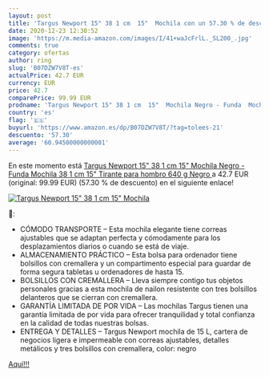 ```yaml
---
layout: post
title: 'Targus Newport 15" 38 1 cm  15"  Mochila con un 57.30 % de descuento'
date: 2020-12-23 12:30:52
image: 'https://m.media-amazon.com/images/I/41+waJcFrlL._SL200_.jpg'
comments: true
category: ofertas
author: ring
slug: 'B07DZW7V8T-es'
actualPrice: 42.7 EUR
currency: EUR
price: 42.7
comparePrice: 99.99 EUR
prodname: 'Targus Newport 15" 38 1 cm  15"  Mochila Negro - Funda  Mochila  38 1 cm  15"   Tirante para hombro  640 g  Negro '
country: 'es'
flag: '🇪🇸'
buyurl: 'https://www.amazon.es/dp/B07DZW7V8T/?tag=tolees-21'
descuento: '57.30'
average: '60.94500000000001'
---
```


En este momento está [Targus Newport 15" 38 1 cm  15"  Mochila Negro - Funda  Mochila  38 1 cm  15"   Tirante para hombro  640 g  Negro ](https://www.amazon.es/dp/B07DZW7V8T/?tag=tolees-21) a 42.7 EUR (original: 99.99 EUR) (57.30 %  de descuento) en el siguiente enlace!

[![Targus Newport 15" 38 1 cm  15"  Mochila](https://m.media-amazon.com/images/I/41+waJcFrlL._SL200_.jpg)](https://www.amazon.es/dp/B07DZW7V8T/?tag=tolees-21)

🔎:

- CÓMODO TRANSPORTE – Esta mochila elegante tiene correas ajustables que se adaptan perfecta y cómodamente para los desplazamientos diarios o cuando se está de viaje.
- ALMACENAMIENTO PRÁCTICO – Esta bolsa para ordenador tiene bolsillos con cremallera y un compartimento especial para guardar de forma segura tabletas u ordenadores de hasta 15.
- BOLSILLOS CON CREMALLERA – Lleva siempre contigo tus objetos personales gracias a esta mochila de nailon resistente con tres bolsillos delanteros que se cierran con cremallera.
- GARANTÍA LIMITADA DE POR VIDA – Las mochilas Targus tienen una garantía limitada de por vida para ofrecer tranquilidad y total confianza en la calidad de todas nuestras bolsas.
- ENTREGA Y DETALLES – Targus Newport mochila de 15 L, cartera de negocios ligera e impermeable con correas ajustables, detalles metálicos y tres bolsillos con cremallera, color: negro

[Aquí!!!](https://www.amazon.es/dp/B07DZW7V8T/?tag=tolees-21)
